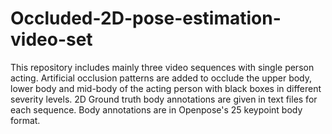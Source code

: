 # Occluded-2D-pose-estimation-video-set
This repository includes mainly three video sequences with single person acting. Artificial occlusion patterns are added to occlude the upper body, lower body and mid-body of the acting person with black boxes in different severity levels. 2D Ground truth body annotations are given in text files for each sequence. Body annotations are in Openpose's 25 keypoint body format. 
